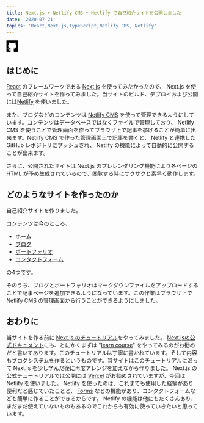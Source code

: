 ```yaml
---
title: Next.js + Netlify CMS + Netlify で自己紹介サイトを公開しました
date: '2020-07-21'
topics: 'React,Next.js,TypeScript,Netlify CMS, Netlify'
---
```


[<img src="https://raw.githubusercontent.com/toshikisugiyama/aboutme/master/src/public/images/snsIcons/github.svg" alt="github" width="30" height="30" >](https://github.com/toshikisugiyama/aboutme)

## はじめに

[React](https://reactjs.org) のフレームワークである [Next.js](https://nextjs.org) を使ってみたかったので、 Next.js を使って自己紹介サイトを作ってみました。当サイトのビルド、デプロイおよび公開には[Netlify](https://www.netlify.com) を使いました。

また、ブログなどのコンテンツは [Netlify CMS](https://www.netlifycms.org) を使って管理できるようにしています。コンテンツはデータベースではなくファイルで管理しており、 Netlify CMS を使うことで管理画面を作ってブラウザ上で記事を挙げることが簡単に出来ます。Netlify CMS で作った管理画面上で記事を書くと、 Netlify と連携した GitHub レポジトリにプッシュされ、 Netlify の機能によって自動的に公開することが出来ます。

さらに、公開されたサイトは Next.js のプレレンダリング機能により各ページの HTML が予め生成されているので、閲覧する時にサクサクと素早く動作します。

## どのようなサイトを作ったのか

自己紹介サイトを作りました。  

コンテンツは今のところ、

* [ホーム](https://aboutme-toshikisugiyama.netlify.app)
* [ブログ](https://aboutme-toshikisugiyama.netlify.app/blog)
* [ポートフォリオ](https://aboutme-toshikisugiyama.netlify.app/portfolio)
* [コンタクトフォーム](https://aboutme-toshikisugiyama.netlify.app/contact) 

の4つです。  

そのうち、ブログとポートフォリオはマークダウンファイルをアップロードすることで記事ページを追加できるようになっています。この作業はブラウザ上で Netlify CMS の管理画面から行うことができるようにしました。

## おわりに

当サイトを作る前に [Next.js のチュートリアル](https://nextjs.org/learn/basics/create-nextjs-app?utm_source=next-site&utm_medium=homepage-cta&utm_campaign=next-website)をやってみました。 [Next.jsの公式ドキュメント](https://nextjs.org/docs/getting-started)にも、とにかくまずは "[learn course](https://nextjs.org/learn/basics/create-nextjs-app)" をやってみるのがお勧めだと書いてあります。このチュートリアルは丁寧に書かれています。そして内容もブログシステムを作るというものです。当サイトはこのチュートリアルに沿って Next.js を少し学んだ後に再度アレンジを加えながら作りました。 Next.js の公式チュートリアルでは公開には [Vercel](https://vercel.com) がお勧めされていますが、今回は Netlify を使いました。 Netlify を使ったのは、これまでも使用した経験があり便利だと感じていたことと、 [Forms](https://docs.netlify.com/forms/setup) などの機能があり、コンタクトフォームなども簡単に作ることができるからです。 Netlify の機能は他にもたくさんあり、まだまだ使えていないものもあるのでこれからも有効に使っていきたいと思っています。

